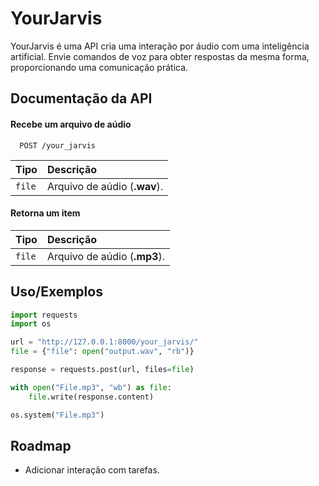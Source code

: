 
# YourJarvis

YourJarvis é uma API cria uma interação por áudio com uma inteligência artificial. Envie comandos de voz para obter respostas da mesma forma, proporcionando uma comunicação prática.


## Documentação da API

#### Recebe um arquivo de aúdio

```http
  POST /your_jarvis
```

| Tipo       | Descrição                           |
| :--------- | :---------------------------------- |
|`file` | Arquivo de aúdio (**.wav**). |

#### Retorna um item

| Tipo       | Descrição                                   |
| :--------- | :------------------------------------------ |
| `file` |  Arquivo de aúdio (**.mp3**). |



## Uso/Exemplos

```python
import requests
import os

url = "http://127.0.0.1:8000/your_jarvis/"
file = {"file": open("output.wav", "rb")}

response = requests.post(url, files=file)

with open("File.mp3", "wb") as file:
    file.write(response.content)

os.system("File.mp3")
```


## Roadmap

- Adicionar interação com tarefas.

